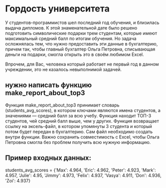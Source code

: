 # Гордость университета
У студентов-программистов шел последний год обучения, и близилась выдача дипломов. К этой знаменательной дате было решено подготовить символические подарки трем студентам, которые имеют максимальный средний балл по итогам обучения. Но задача осложнялась тем, что нужно предоставить эти данные в бухгалтерию, причем так, чтобы главный бухгалтер Ольга Петровна, списывающая деньги на подарки, смогла открыть это в своём любимом Excel.

Впрочем, для Вас, человека который работает не первый год в данном учреждении, это не казалось невыполнимой задачей.  

## нужно написать функцию make_report_about_top3

Функция make_report_about_top3 принимает словарь (students_avg_scores), в котором ключами являются имена студентов, а значениями — средний балл за всю учебу. Функция находит ТОП-3 студентов, чей средний балл выше, чем у других. Функция возвращает ссылку на эксель-файл, в котором упомянуты 3 студента и который потом будет передан в бухгалтерию. Сам файл необходимо создать внутри функции. Важно сохранить совместимость с Excel, чтобы Ольга Петровна смогла без проблем получить всю нужную информацию.                                                                                      


## Пример входных данных:
students_avg_scores = {'Max': 4.964, 'Eric': 4.962, 'Peter': 4.923, 'Mark': 4.957, 'Julie': 4.95, 'Jimmy': 4.973, 'Felix': 4.937, 'Vasya': 4.911, 'Don': 4.936, 'Zoi': 4.937}